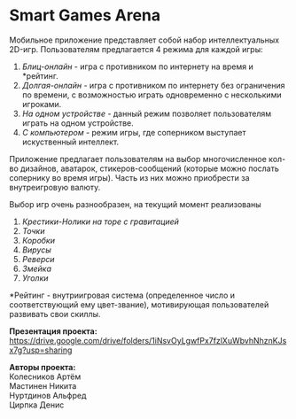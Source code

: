 # Smart Games Arena
Мобильное приложение представляет собой набор интеллектуальных 2D-игр. 
Пользователям предлагается 4 режима для каждой игры:
1) *Блиц-онлайн* - игра с противником по интернету на время и *рейтинг.
2) *Долгая-онлайн* - игра с противником по интернету без ограничения по времени, с возможностью играть одновременно с несколькими игроками. 
3) *На одном устройстве* - данный режим позволяет пользователям играть на одном устройстве.
4) *С компьютером* - режим игры, где соперником выступает искуственный интеллект.

Приложение предлагает пользователям на выбор многочисленное кол-во дизайнов, аватарок, стикеров-сообщений (которые можно послать сопернику во время игры). Часть из них можно приобрести за внутреигровую валюту.

Выбор игр очень разнообразен, на текущий момент реализованы
1) *Крестики-Нолики на торе с гравитацией*
2) *Точки*
3) *Коробки*
4) *Вирусы*
5) *Реверси*
6) *Змейка*
7) *Уголки*

*Рейтинг - внутриигровая система (определенное число и соответствующий ему цвет-звание), мотивирующая пользователей развивать свои скиллы.  
  
  **Презентация проекта:** https://drive.google.com/drive/folders/1iNsvOyLgwfPx7fzlXuWbvhNhznKJsx7g?usp=sharing

**Авторы проекта:**  
Колесников Артём  
Мастинен Никита  
Нуртдинов Альфред  
Цирпка Денис
